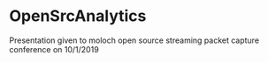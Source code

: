 # OpenSrcAnalytics
Presentation given to moloch open source streaming packet capture conference on 10/1/2019
